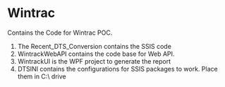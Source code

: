 # Wintrac
Contains the Code for Wintrac POC.

1) The Recent_DTS_Conversion contains the SSIS code 
2) WintrackWebAPI contains the code base for Web API.
3) WintrackUI is the WPF project to generate the report
4) DTSINI contains the configurations for SSIS packages to work. Place them in C:\ drive

